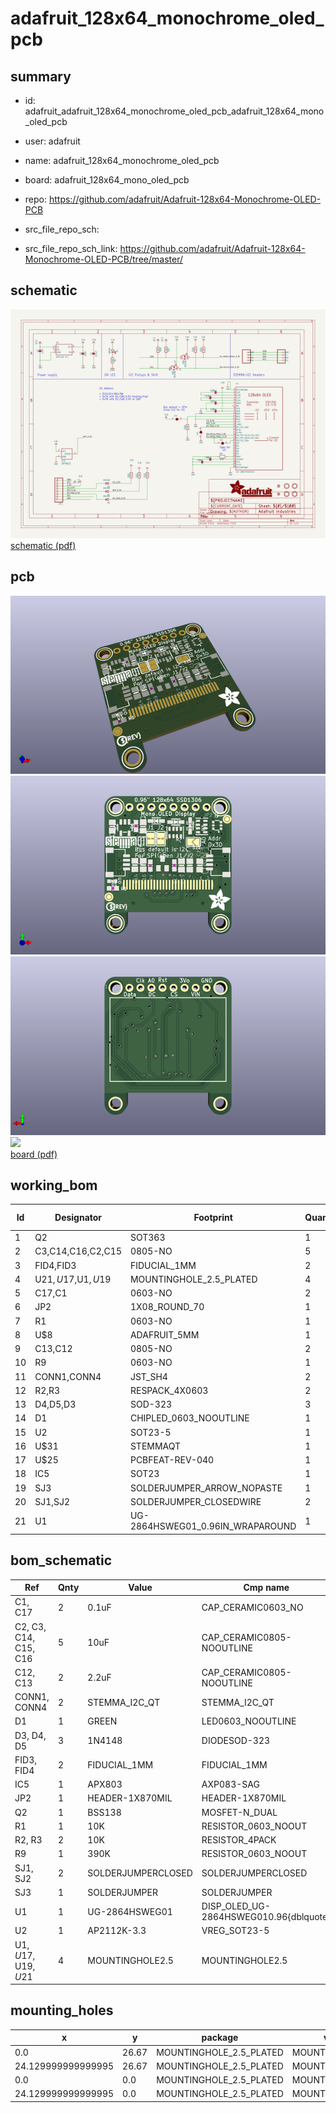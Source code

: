 # adafruit_128x64_monochrome_oled_pcb
 
## summary 
* id: adafruit_adafruit_128x64_monochrome_oled_pcb_adafruit_128x64_mono_oled_pcb
* user: adafruit
* name: adafruit_128x64_monochrome_oled_pcb
* board: adafruit_128x64_mono_oled_pcb
* repo: https://github.com/adafruit/Adafruit-128x64-Monochrome-OLED-PCB



* src_file_repo_sch: 
* src_file_repo_sch_link: https://github.com/adafruit/Adafruit-128x64-Monochrome-OLED-PCB/tree/master/

## schematic  
![](working_schematic_600.png)  
[schematic (pdf)](working_schematic.pdf)  

## pcb  
![](working_3d_600.png) 
![](working_3d_front_600.png)  
![](working_3d_back_600.png)  
![](working_600.png)  
[board (pdf)](working.pdf)  

## working_bom
| Id | Designator | Footprint | Quantity | Designation | Supplier and ref |  | None | 
| --- | --- | --- | --- | --- | --- | --- | --- | 
| 1 | Q2 | SOT363 | 1 | BSS138 |  |  | [''] | 
| 2 | C3,C14,C16,C2,C15 | 0805-NO | 5 | 10uF |  |  | [''] | 
| 3 | FID4,FID3 | FIDUCIAL_1MM | 2 | FIDUCIAL_1MM |  |  | [''] | 
| 4 | U$21,U$17,U$1,U$19 | MOUNTINGHOLE_2.5_PLATED | 4 | MOUNTINGHOLE2.5 |  |  | [''] | 
| 5 | C17,C1 | 0603-NO | 2 | 0.1uF |  |  | [''] | 
| 6 | JP2 | 1X08_ROUND_70 | 1 |  |  |  | [''] | 
| 7 | R1 | 0603-NO | 1 | 10K |  |  | [''] | 
| 8 | U$8 | ADAFRUIT_5MM | 1 |  |  |  | [''] | 
| 9 | C13,C12 | 0805-NO | 2 | 2.2uF |  |  | [''] | 
| 10 | R9 | 0603-NO | 1 | 390K |  |  | [''] | 
| 11 | CONN1,CONN4 | JST_SH4 | 2 | STEMMA_I2C_QT |  |  | [''] | 
| 12 | R2,R3 | RESPACK_4X0603 | 2 | 10K |  |  | [''] | 
| 13 | D4,D5,D3 | SOD-323 | 3 | 1N4148 |  |  | [''] | 
| 14 | D1 | CHIPLED_0603_NOOUTLINE | 1 | GREEN |  |  | [''] | 
| 15 | U2 | SOT23-5 | 1 | AP2112K-3.3 |  |  | [''] | 
| 16 | U$31 | STEMMAQT | 1 |  |  |  | [''] | 
| 17 | U$25 | PCBFEAT-REV-040 | 1 |  |  |  | [''] | 
| 18 | IC5 | SOT23 | 1 | APX803 |  |  | [''] | 
| 19 | SJ3 | SOLDERJUMPER_ARROW_NOPASTE | 1 |  |  |  | [''] | 
| 20 | SJ1,SJ2 | SOLDERJUMPER_CLOSEDWIRE | 2 |  |  |  | [''] | 
| 21 | U1 | UG-2864HSWEG01_0.96IN_WRAPAROUND | 1 | UG-2864HSWEG01 |  |  | [''] | 


## bom_schematic
| Ref | Qnty | Value | Cmp name | Footprint | Description | Vendor | DNP | 
| --- | --- | --- | --- | --- | --- | --- | --- | 
| C1, C17 | 2 | 0.1uF | CAP_CERAMIC0603_NO | working:0603-NO |  |  |  | 
| C2, C3, C14, C15, C16 | 5 | 10uF | CAP_CERAMIC0805-NOOUTLINE | working:0805-NO |  |  |  | 
| C12, C13 | 2 | 2.2uF | CAP_CERAMIC0805-NOOUTLINE | working:0805-NO |  |  |  | 
| CONN1, CONN4 | 2 | STEMMA_I2C_QT | STEMMA_I2C_QT | working:JST_SH4 |  |  |  | 
| D1 | 1 | GREEN | LED0603_NOOUTLINE | working:CHIPLED_0603_NOOUTLINE |  |  |  | 
| D3, D4, D5 | 3 | 1N4148 | DIODESOD-323 | working:SOD-323 |  |  |  | 
| FID3, FID4 | 2 | FIDUCIAL_1MM | FIDUCIAL_1MM | working:FIDUCIAL_1MM |  |  |  | 
| IC5 | 1 | APX803 | AXP083-SAG | working:SOT23 |  |  |  | 
| JP2 | 1 | HEADER-1X870MIL | HEADER-1X870MIL | working:1X08_ROUND_70 |  |  |  | 
| Q2 | 1 | BSS138 | MOSFET-N_DUAL | working:SOT363 |  |  |  | 
| R1 | 1 | 10K | RESISTOR_0603_NOOUT | working:0603-NO |  |  |  | 
| R2, R3 | 2 | 10K | RESISTOR_4PACK | working:RESPACK_4X0603 |  |  |  | 
| R9 | 1 | 390K | RESISTOR_0603_NOOUT | working:0603-NO |  |  |  | 
| SJ1, SJ2 | 2 | SOLDERJUMPERCLOSED | SOLDERJUMPERCLOSED | working:SOLDERJUMPER_CLOSEDWIRE |  |  |  | 
| SJ3 | 1 | SOLDERJUMPER | SOLDERJUMPER | working:SOLDERJUMPER_ARROW_NOPASTE |  |  |  | 
| U1 | 1 | UG-2864HSWEG01 | DISP_OLED_UG-2864HSWEG010.96{dblquote} | working:UG-2864HSWEG01_0.96IN_WRAPAROUND |  |  |  | 
| U2 | 1 | AP2112K-3.3 | VREG_SOT23-5 | working:SOT23-5 |  |  |  | 
| U$1, U$17, U$19, U$21 | 4 | MOUNTINGHOLE2.5 | MOUNTINGHOLE2.5 | working:MOUNTINGHOLE_2.5_PLATED |  |  |  | 


## mounting_holes
| x | y | package | value | ref | size | 
| --- | --- | --- | --- | --- | --- | 
| 0.0 | 26.67 | MOUNTINGHOLE_2.5_PLATED | MOUNTINGHOLE2.5 | U$1 | m3 | 
| 24.129999999999995 | 26.67 | MOUNTINGHOLE_2.5_PLATED | MOUNTINGHOLE2.5 | U$17 | m3 | 
| 0.0 | 0.0 | MOUNTINGHOLE_2.5_PLATED | MOUNTINGHOLE2.5 | U$19 | m3 | 
| 24.129999999999995 | 0.0 | MOUNTINGHOLE_2.5_PLATED | MOUNTINGHOLE2.5 | U$21 | m3 | 


